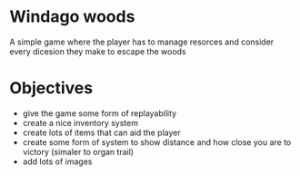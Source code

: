 # Windago woods
A simple game where the player has to manage resorces and consider every dicesion they make to escape the woods
# Objectives

* give the game some form of replayability
* create a nice inventory system
* create lots of items that can aid the player
* create some form of system to show distance and how close you are to victory (simaler to organ trail)
* add lots of images
